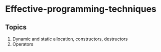 ﻿# Effective-programming-techniques

 ## Topics
 1) Dynamic and static allocation, constructors, destructors
 2) Operators
